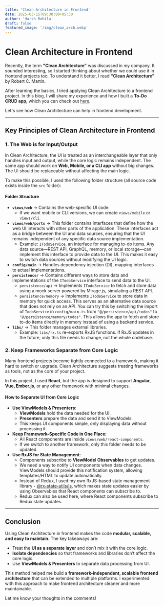 ```yaml
---
title: 'Clean Architecture in Frontend'
date: 2025-03-15T09:30:00+05:30
author: 'Harsh Rohila'
draft: false
featured_image: '/img/clean_arch.webp'
---
```


# Clean Architecture in Frontend

Recently, the term **"Clean Architecture"** was discussed in my company. It sounded interesting, so I started thinking about whether we could use it in frontend projects too. To understand it better, I read **"Clean Architecture"** by Robert C. Martin.

After learning the basics, I tried applying Clean Architecture to a frontend project. In this blog, I will share my experience and how I built a **To-Do CRUD app**, which you can check out [here](https://stackblitz.com/~/github.com/HarshRohila/clean_arch).

Let's see how Clean Architecture can help in frontend development.

---

## Key Principles of Clean Architecture in Frontend

### 1. The Web is for Input/Output

In Clean Architecture, the UI is treated as an interchangeable layer that only handles input and output, while the core logic remains independent. The same app should work on **Web, Mobile, or a CLI app** without big changes. The UI should be replaceable without affecting the main logic.

To make this possible, I used the following folder structure (all source code exists inside the `src` folder):

#### **Folder Structure**

- **`views/web`** → Contains the web-specific UI code.
  - If we want mobile or CLI versions, we can create `views/mobile` or `views/cli`.
- **`views/web/ports`** → This folder contains interfaces that define how the web UI interacts with other parts of the application. These interfaces act as a bridge between the UI and data sources, ensuring that the UI remains independent of any specific data source implementation.
  - Example: `ITodoService`, an interface for managing to-do items. Any data source—REST API, GraphQL, memory, or local storage—can implement this interface to provide data to the UI. This makes it easy to switch data sources without modifying the UI logic.
- **`config/main`** → Handles dependency injection (DI), mapping interfaces to actual implementations.
- **`persistence/`** → Contains different ways to store data and implementations of the `ITodoService` interface to send data to the UI.
  - `persistence/api` → Implements `ITodoService` to fetch and store data using a mock server powered by Mirage.js, simulating a REST API.
  - `persistence/memory` → Implements `ITodoService` to store data in memory for quick access. This serves as an alternative data source that does not rely on an API. You can try this by switching the import of `TodoService` in `config/main.ts` from `"@/persistence/api/todos"` to `"@/persistence/memory/todos"`. This allows the app to fetch and store to-do items directly in memory instead of using a backend service.
- **`libs/`** → This folder manages external libraries.
  - Example: `libs/rx.ts` re-exports RxJS functions. If RxJS updates in the future, only this file needs to change, not the whole codebase.

### 2. Keep Frameworks Separate from Core Logic

Many frontend projects become tightly connected to a framework, making it hard to switch or upgrade. Clean Architecture suggests treating frameworks as tools, not as the core of your project.

In this project, I used **React**, but the app is designed to support **Angular, Vue, Ember.js**, or any other framework with minimal changes.

#### **How to Separate UI from Core Logic**

- **Use ViewModels & Presenters**:
  - **ViewModels** hold the data needed for the UI.
  - **Presenters** prepare the data and send it to ViewModels.
  - This keeps UI components simple, only displaying data without processing it.
- **Keep Framework-Specific Code in One Place**:
  - All React components are inside `views/web/react-components`.
  - If we switch to another framework, only this folder needs to be updated.
- **Use RxJS for State Management**:
  - Components subscribe to **ViewModel Observables** to get updates.
  - We need a way to notify UI components when data changes. ViewModels should provide this notification system, allowing templates/HTML to update automatically.
  - Instead of Redux, I used my own RxJS-based state management library - [@rx-state-utils/js](https://www.npmjs.com/package/@rx-state-utils/js), which makes state updates easier by using Observables that React components can subscribe to.
  - Redux can also be used here, where React components subscribe to Redux state updates.

---

## Conclusion

Using Clean Architecture in frontend makes the code **modular, scalable, and easy to maintain**. The key takeaways are:

- Treat the **UI as a separate layer** and don’t mix it with the core logic.
- **Isolate dependencies** so that frameworks and libraries don’t affect the core logic.
- Use **ViewModels & Presenters** to separate data processing from UI.

This method helped me build a **framework-independent, scalable frontend architecture** that can be extended to multiple platforms. I experimented with this approach to make frontend architecture cleaner and more maintainable.

Let me know your thoughts in the comments!
